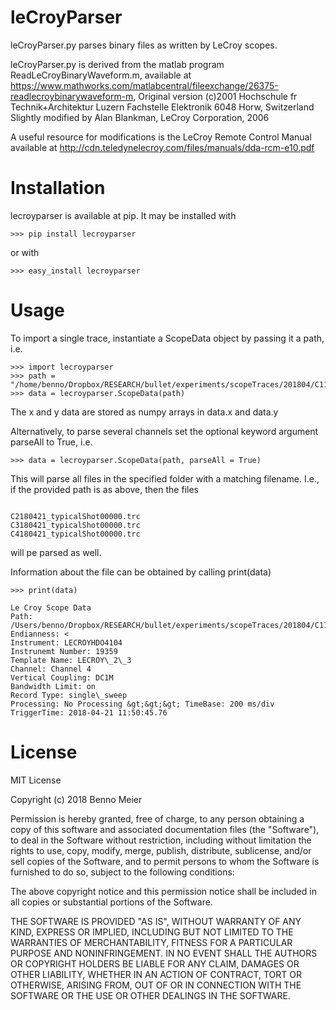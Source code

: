 # leCroyParser

leCroyParser.py parses binary files as written by LeCroy scopes.

leCroyParser.py is derived from the matlab program
ReadLeCroyBinaryWaveform.m, available at
<https://www.mathworks.com/matlabcentral/fileexchange/26375-readlecroybinarywaveform-m>,
Original version (c)2001 Hochschule fr Technik+Architektur Luzern
Fachstelle Elektronik 6048 Horw, Switzerland Slightly modified by Alan
Blankman, LeCroy Corporation, 2006

A useful resource for modifications is the LeCroy Remote Control Manual
available at
<http://cdn.teledynelecroy.com/files/manuals/dda-rcm-e10.pdf>

# Installation

lecroyparser is available at pip. It may be installed
with

```
>>> pip install lecroyparser
```
or with

```
>>> easy_install lecroyparser
```

# Usage

To import a single trace, instantiate a ScopeData object by passing it a
path, i.e.

```
>>> import lecroyparser
>>> path = "/home/benno/Dropbox/RESEARCH/bullet/experiments/scopeTraces/201804/C1180421_typicalShot00000.trc"
>>> data = lecroyparser.ScopeData(path)
```

The x and y data are stored as numpy arrays in data.x and data.y

Alternatively, to parse several channels set the optional keyword
argument parseAll to True, i.e.

```
>>> data = lecroyparser.ScopeData(path, parseAll = True)
```

This will parse all files in the specified folder with a matching
filename. I.e., if the provided path is as above, then the files

```

C2180421_typicalShot00000.trc
C3180421_typicalShot00000.trc
C4180421_typicalShot00000.trc
```

will pe parsed as well.

Information about the file can be obtained by calling print(data)

```
>>> print(data)

Le Croy Scope Data
Path: /Users/benno/Dropbox/RESEARCH/bullet/experiments/scopeTraces/201804/C1180421\_typicalShot00000.trc
Endianness: <
Instrument: LECROYHDO4104
Instrunemt Number: 19359
Template Name: LECROY\_2\_3
Channel: Channel 4
Vertical Coupling: DC1M
Bandwidth Limit: on
Record Type: single\_sweep
Processing: No Processing &gt;&gt;&gt; TimeBase: 200 ms/div
TriggerTime: 2018-04-21 11:50:45.76
```


# License

MIT License

Copyright (c) 2018 Benno Meier

Permission is hereby granted, free of charge, to any person obtaining a
copy of this software and associated documentation files (the
"Software"), to deal in the Software without restriction, including
without limitation the rights to use, copy, modify, merge, publish,
distribute, sublicense, and/or sell copies of the Software, and to
permit persons to whom the Software is furnished to do so, subject to
the following conditions:

The above copyright notice and this permission notice shall be included
in all copies or substantial portions of the Software.

THE SOFTWARE IS PROVIDED "AS IS", WITHOUT WARRANTY OF ANY KIND, EXPRESS
OR IMPLIED, INCLUDING BUT NOT LIMITED TO THE WARRANTIES OF
MERCHANTABILITY, FITNESS FOR A PARTICULAR PURPOSE AND NONINFRINGEMENT.
IN NO EVENT SHALL THE AUTHORS OR COPYRIGHT HOLDERS BE LIABLE FOR ANY
CLAIM, DAMAGES OR OTHER LIABILITY, WHETHER IN AN ACTION OF CONTRACT,
TORT OR OTHERWISE, ARISING FROM, OUT OF OR IN CONNECTION WITH THE
SOFTWARE OR THE USE OR OTHER DEALINGS IN THE SOFTWARE.
